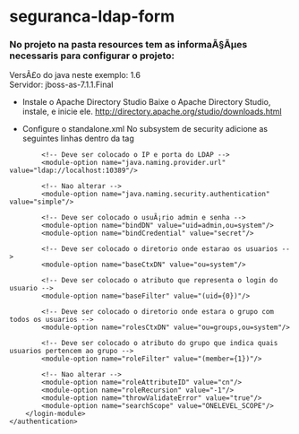 # seguranca-ldap-form

### No projeto na pasta resources tem as informaÃ§Ãµes necessaris para configurar o projeto:

VersÃ£o do java neste exemplo: 1.6 <br/>
Servidor: jboss-as-7.1.1.Final
<br/>
* Instale o Apache Directory Studio
Baixe o Apache Directory Studio, instale, e inicie ele.
http://directory.apache.org/studio/downloads.html

* Configure o standalone.xml
No subsystem de security adicione as seguintes linhas dentro da tag <security-domains>

<security-domain name="ldap_security_domain">
    <authentication>
        <login-module code="LdapExtended" flag="required">
            <!-- Nao alterar -->
            <module-option name="java.naming.factory.initial" value="com.sun.jndi.ldap.LdapCtxFactory"/>

            <!-- Deve ser colocado o IP e porta do LDAP -->
            <module-option name="java.naming.provider.url" value="ldap://localhost:10389"/>

            <!-- Nao alterar -->
            <module-option name="java.naming.security.authentication" value="simple"/>

            <!-- Deve ser colocado o usuÃ¡rio admin e senha -->
            <module-option name="bindDN" value="uid=admin,ou=system"/>
            <module-option name="bindCredential" value="secret"/>

            <!-- Deve ser colocado o diretorio onde estarao os usuarios -->
            <module-option name="baseCtxDN" value="ou=system"/>

            <!-- Deve ser colocado o atributo que representa o login do usuario -->
            <module-option name="baseFilter" value="(uid={0})"/>

            <!-- Deve ser colocado o diretorio onde estara o grupo com todos os usuarios -->
            <module-option name="rolesCtxDN" value="ou=groups,ou=system"/>

            <!-- Deve ser colocado o atributo do grupo que indica quais usuarios pertencem ao grupo -->
            <module-option name="roleFilter" value="(member={1})"/>

            <!-- Nao alterar -->
            <module-option name="roleAttributeID" value="cn"/>
            <module-option name="roleRecursion" value="-1"/>
            <module-option name="throwValidateError" value="true"/>
            <module-option name="searchScope" value="ONELEVEL_SCOPE"/>
        </login-module>
    </authentication>
</security-domain>
